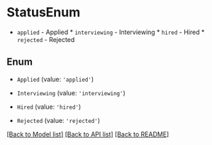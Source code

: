# StatusEnum

* `applied` - Applied * `interviewing` - Interviewing * `hired` - Hired * `rejected` - Rejected

## Enum

* `Applied` (value: `'applied'`)

* `Interviewing` (value: `'interviewing'`)

* `Hired` (value: `'hired'`)

* `Rejected` (value: `'rejected'`)

[[Back to Model list]](../README.md#documentation-for-models) [[Back to API list]](../README.md#documentation-for-api-endpoints) [[Back to README]](../README.md)
